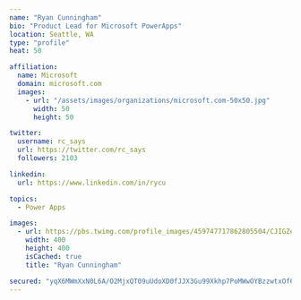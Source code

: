 ```yaml
---
name: "Ryan Cunningham"
bio: "Product Lead for Microsoft PowerApps"
location: Seattle, WA
type: "profile"
heat: 50

affiliation:
  name: Microsoft
  domain: microsoft.com
  images:
    - url: "/assets/images/organizations/microsoft.com-50x50.jpg"
      width: 50
      height: 50

twitter:
  username: rc_says
  url: https://twitter.com/rc_says
  followers: 2103

linkedin:
  url: https://www.linkedin.com/in/rycu

topics:
  - Power Apps

images:
  - url: https://pbs.twimg.com/profile_images/459747717862805504/CJIGZejd_400x400.png
    width: 400
    height: 400
    isCached: true
    title: "Ryan Cunningham"

secured: "yqX6MWmXxN0L6A/O2MjxQT09uUdoXD0fJJX3Gu99Xkhp7PoMWwOYBzzwtxOf6r9qyQJHERPAEDSqXTBgiZg6U2J83oI5xz20ceKGBGDbxa2yGJ5Tj11wxG/8yiQB20REBIEB0FPmhwnmRyV9jn8g5QnPe5bY19DBlPKsvcMKpyDj40RkEJ15kXbuRUGeyvFerTrkfc/j2XS/yiMDr6zXG/ITncS6fZVKF8sBB50Ksxjk+CV9i8FsO0nmTtDuHQ/5d9u6SBYoOAQ8Cg/f78396m7bsr6Sc/2+Ug+3mZ57umkrIi7IoSZJIbdSgOvhXnGx+lyJdLDr9iJ+Jq24b/XvPmL/4xxi7P+iwZtm0OGHHj83sfAn48k5eL6NJzQcHycr81+sRx6se2FaJXFpVj5sdIf0fKrTAi1bs2+pILVfm1M=;oBucBOV4Ywv//RNyqGwfCA=="
---
```


